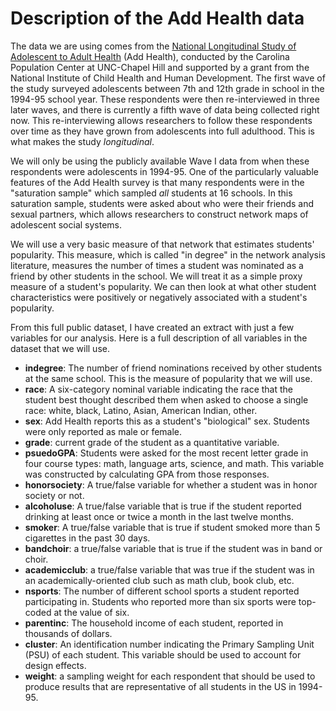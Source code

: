 # Description of the Add Health data

The data we are using comes from the [National Longitudinal Study of Adolescent to Adult Health](http://www.cpc.unc.edu/projects/addhealth) (Add Health), conducted by the Carolina Population Center at UNC-Chapel Hill and supported by a grant from the National Institute of Child Health and Human Development. The first wave of the study surveyed adolescents between 7th and 12th grade in school in the 1994-95 school year. These respondents were then re-interviewed in three later waves, and there is currently a fifth wave of data being collected right now. This re-interviewing allows researchers to follow these respondents over time as they have grown from adolescents into full adulthood. This is what makes the study *longitudinal*.

We will only be using the publicly available Wave I data from when these respondents were adolescents in 1994-95. One of the particularly valuable features of the Add Health survey is that many respondents were in the "saturation sample" which sampled *all* students at 16 schools. In this saturation sample, students were asked about who were their friends and sexual partners, which allows researchers to construct network maps of adolescent social systems. 

We will use a very basic measure of that network that estimates students' popularity. This measure, which is called "in degree" in the network analysis literature, measures the number of times a student was nominated as a friend by other students in the school. We will treat it as a simple proxy measure of a student's popularity. We can then look at what other student characteristics were positively or negatively associated with a student's popularity. 

From this full public dataset, I have created an extract with just a few variables for our analysis. Here is a full description of all variables in the dataset that we will use.

- **indegree**: The number of friend nominations received by other students at the same school. This is the measure of popularity that we will use. 
- **race**: A six-category nominal variable indicating the race that the student best thought described them when asked to choose a single race: white, black, Latino, Asian, American Indian, other. 
- **sex**: Add Health reports this as a student's "biological" sex. Students were only reported as male or female. 
- **grade**: current grade of the student as a quantitative variable. 
- **psuedoGPA**: Students were asked for the most recent letter grade in four course types: math, language arts, science, and math. This variable was constructed by calculating GPA from those responses.
- **honorsociety**: A true/false variable for whether a student was in honor society or not. 
- **alcoholuse**: A true/false variable that is true if the student reported drinking at least once or twice a month in the last twelve months. 
- **smoker**: A true/false variable that is true if student smoked more than 5 cigarettes in the past 30 days. 
- **bandchoir**: a true/false variable that is true if the student was in band or choir.
- **academicclub**: a true/false variable that was true if the student was in an academically-oriented club such as math club, book club, etc. 
- **nsports**: The number of different school sports a student reported participating in. Students who reported more than six sports were top-coded at the value of six. 
- **parentinc**: The household income of each student, reported in thousands of dollars.
- **cluster**: An identification number indicating the Primary Sampling Unit (PSU) of each student. This variable should be used to account for design effects.
- **weight**: a sampling weight for each respondent that should be used to produce results that are representative of all students in the US in 1994-95. 